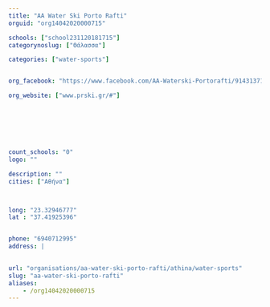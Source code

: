 ```yaml
---
title: "AA Water Ski Porto Rafti"
orguid: "org14042020000715"

schools: ["school231120181715"]
categorynoslug: ["Θάλασσα"]

categories: ["water-sports"]


org_facebook: "https://www.facebook.com/AA-Waterski-Portorafti/914313718585143"

org_website: ["www.prski.gr/#"]







count_schools: "0"
logo: ""

description: ""
cities: ["Αθήνα"]



long: "23.32946777"
lat : "37.41925396"


phone: "6940712995"
address: |
    

url: "organisations/aa-water-ski-porto-rafti/athina/water-sports"
slug: "aa-water-ski-porto-rafti"
aliases:
    - /org14042020000715
---
```



